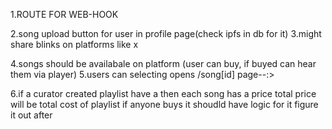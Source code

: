 1.ROUTE FOR WEB-HOOK

2.song upload button for user in profile page(check ipfs in db for it)
3.might share blinks on platforms like x

4.songs should be availabale on platform (user can buy, if buyed can hear them via player)
5.users can selecting opens /song[id] page--:>

6.if a curator created playlist have a then each song has a price total price will be total cost of
playlist if anyone buys it shoudld have logic for it figure it out after